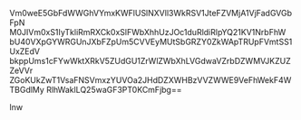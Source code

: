 Vm0weE5GbFdWWGhVYmxKWFlUSlNXVll3WkRSV1JteFZVMjA1VjFadGVGbFpN
M0JIVm0xS1IyTkliRmRXCk0xSlFWbXhhUzJOc1duRldiRlpYQ21KV1NrbFhW
bU40VXpGYWRGUnJXbFZpUm5CVVEyMUtSbGRZY0ZkWApTRUpFVmtSS1UxZEdV
bkppUms1cFYwWktXRkV5ZUdGU1ZrWlZWbXhLVGdwaVZrbDZWMVJKZUZZeVVr
ZGoKUkZwT1VsaFNSVmxzYUVOa2JHdDZXWHBzVVZWWE9VeFhWekF4WTBGdlMy
RlhWaklLQ25waGF3PT0KCmFjbg==

lnw